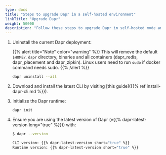 ```yaml
---
type: docs
title: "Steps to upgrade Dapr in a self-hosted environment"
linkTitle: "Upgrade Dapr"
weight: 50000
description: "Follow these steps to upgrade Dapr in self-hosted mode and ensure a smooth upgrade"
---
```



1. Uninstall the current Dapr deployment:

   {{% alert title="Note" color="warning" %}}
   This will remove the default `$HOME/.dapr` directory, binaries and all containers (dapr_redis, dapr_placement and dapr_zipkin). Linux users need to run `sudo` if    docker command needs sudo.
   {{% /alert %}}

   ```bash
   dapr uninstall --all
   ```

1. Download and install the latest CLI by visiting [this guide]({{% ref install-dapr-cli.md %}}).

1. Initialize the Dapr runtime:

   ```bash
   dapr init
   ```

1. Ensure you are using the latest version of Dapr (v{{% dapr-latest-version long="true" %}})) with:

   ```bash
   $ dapr --version

   CLI version: {{% dapr-latest-version short="true" %}}
   Runtime version: {{% dapr-latest-version short="true" %}}
   ```
